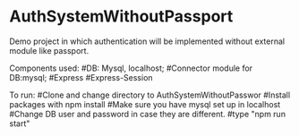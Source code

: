 # AuthSystemWithoutPassport
Demo project in which authentication will be implemented without external module like passport.

Components used:
#DB: Mysql, localhost;
#Connector module for DB:mysql;
#Express
#Express-Session

To run:
#Clone and change directory to AuthSystemWithoutPasswor
#Install packages with npm install
#Make sure you have mysql set up in localhost
#Change DB user and password in case they are different.
#type "npm run start"
